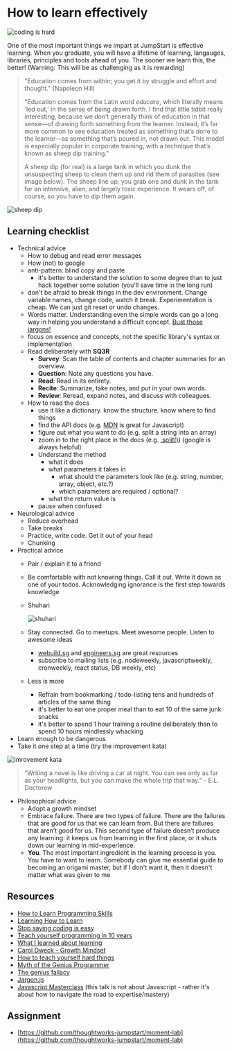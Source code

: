 # How to learn effectively

![coding is hard](.gitbook/assets/ups_and_downs.jpg)

One of the most important things we impart at JumpStart is effective learning. When you graduate, you will have a lifetime of learning, langauges, libraries, principles and tools ahead of you. The sooner we learn this, the better! \(Warning: This will be as challenging as it is rewarding\)

> "Education comes from within; you get it by struggle and effort and thought." \(Napoleon Hill\)
>
> "Education comes from the Latin word _educare_, which literally means 'led out,' in the sense of being drawn forth. I find that little tidbit really interesting, because we don’t generally think of education in that sense—of drawing forth something from the learner. Instead, it’s far more common to see education treated as something that’s done to the learner—as something that’s poured in, not drawn out. This model is especially popular in corporate training, with a technique that’s known as sheep dip training."
>
> A sheep dip \(for real\) is a large tank in which you dunk the unsuspecting sheep to clean them up and rid them of parasites \(see image below\). The sheep line up; you grab one and dunk in the tank for an intensive, alien, and largely toxic experience. It wears off, of course, so you have to dip them again.

![sheep dip](.gitbook/assets/sheepdip.jpg)

## Learning checklist

* Technical advice
  * How to debug and read error messages
  * How \(not\) to google
  * anti-pattern: blind copy and paste
    * it's better to understand the solution to some degree than to just hack together some solution \(you'll save time in the long run\)
  * don't be afraid to break things in the dev environment. Change variable names, change code, watch it break. Experimentation is cheap. We can just git reset or undo changes.
  * ‎Words matter. Understanding even the simple words can go a long way in helping you understand a difficult concept. [Bust those jargons!](http://jargon.js.org/)
  * focus on essence and concepts, not the specific library's syntax or implementation
  * Read deliberately with **SQ3R**
    * **Survey**: Scan the table of contents and chapter summaries for an overview.
    * **Question**: Note any questions you have.
    * **Read**: Read in its entirety.
    * **Recite**: Summarize, take notes, and put in your own words.
    * **Review**: Reread, expand notes, and discuss with colleagues.
  * How to read the docs
    * use it like a dictionary. know the structure. know where to find things
    * find the API docs \(e.g. [MDN](https://developer.mozilla.org/en-US/docs/Web/JavaScript/Reference/Global_Objects) is great for Javascript\)
    * figure out what you want to do \(e.g. split a string into an array\)
    * zoom in to the right place in the docs \(e.g. [.split\(\)](https://developer.mozilla.org/en-US/docs/Web/JavaScript/Reference/Global_Objects/String/split)\) \(google is always helpful\)
    * Understand the method
      * what it does
      * what parameters it takes in
        * what should the parameters look like \(e.g. string, number, array, object, etc.?\)
        * which parameters are required / optional?
      * what the return value is
    * pause when confused
* Neurological advice
  * Reduce overhead
  * Take breaks
  * Practice, write code. Get it out of your head
  * Chunking
* Practical advice
  * Pair / explain it to a friend
  * Be comfortable with not knowing things. Call it out. Write it down as one of your todos. Acknowledging ignorance is the first step towards knowledge
  * Shuhari

    ![shuhari](.gitbook/assets/shuhari.png)

  * Stay connected. Go to meetups. Meet awesome people. Listen to awesome ideas
    * [webuild.sg](https://webuild.sg) and [engineers.sg](https://engineers.sg) are great resources
    * subscribe to mailing lists \(e.g. nodeweekly, javascriptweekly, cronweekly, react status, DB weekly, etc\)
  * Less is more
    * Refrain from bookmarking / todo-listing tens and hundreds of articles of the same thing
    * it's better to eat one proper meal than to eat 10 of the same junk snacks
    * it's better to spend 1 hour training a routine deliberately than to spend 10 hours mindlessly whacking
* Learn enough to be dangerous
* Take it one step at a time \(try the improvement kata\) 

![imrovement kata](.gitbook/assets/improvement_kata.png)

  > “Writing a novel is like driving a car at night. You can see only as far as your headlights, but you can make the whole trip that way.” - E.L. Doctorow

* Philosophical advice
  * Adopt a growth mindset
  * Embrace failure. There are two types of failure. There are the failures that are good for us that we can learn from. But there are failures that aren’t good for us. This second type of failure doesn’t produce any learning: it keeps us from learning in the first place, or it shuts down our learning in mid-experience.
  * **You**. The most important ingredient in the learning process is you. You have to want to learn. Somebody can give me essential guide to becoming an origami master, but if I don't want it, then it doesn't matter what was given to me

## Resources

* [How to Learn Programming Skills](https://www.codingblocks.net/podcast/how-to-learn-programming-skills/)
* [Learning How to Learn](https://www.coursera.org/learn/learning-how-to-learn)
* [Stop saying coding is easy](https://www.hanselman.com/blog/StopSayingLearningToCodeIsEasy.aspx)
* [Teach yourself programming in 10 years](http://norvig.com/21-days.html)
* [What I learned about learning](https://medium.com/@davified/what-i-learned-in-2017-about-learning-d185f1f38772)
* [Carol Dweck - Growth Mindset](https://www.youtube.com/watch?v=hiiEeMN7vbQ)
* [How to teach yourself hard things](https://jvns.ca/blog/2018/09/01/learning-skills-you-can-practice/)
* [Myth of the Genius Programmer](https://www.youtube.com/watch?v=0SARbwvhupQ)
* [The genius fallacy](http://jxyzabc.blogspot.sg/2017/09/the-genius-fallacy.html)
* [Jargon.js](http://jargon.js.org/)
* [Javascript Masterclass](https://www.youtube.com/watch?v=v0TFmdO4ZP0) \(this talk is not about Javascript - rather it's about how to navigate the road to expertise/mastery\)

## Assignment

* [https://github.com/thoughtworks-jumpstart/moment-lab](https://github.com/thoughtworks-jumpstart/moment-lab)

